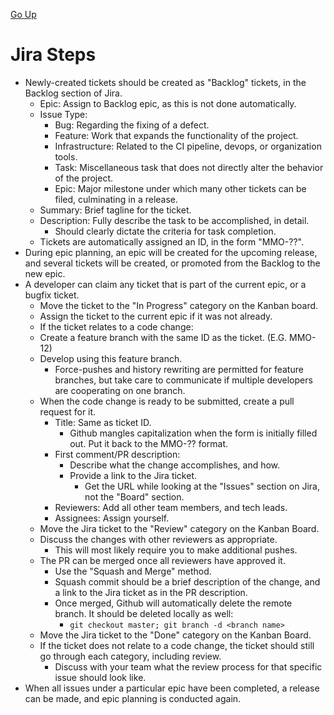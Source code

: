[Go Up](./)

# Jira Steps
* Newly-created tickets should be created as "Backlog" tickets, in the Backlog section of Jira.
	* Epic: Assign to Backlog epic, as this is not done automatically.
	* Issue Type:
		* Bug: Regarding the fixing of a defect.
		* Feature: Work that expands the functionality of the project.
		* Infrastructure: Related to the CI pipeline, devops, or organization tools.
		* Task: Miscellaneous task that does not directly alter the behavior of the project.
		* Epic: Major milestone under which many other tickets can be filed, culminating in a release.
	* Summary: Brief tagline for the ticket.
	* Description: Fully describe the task to be accomplished, in detail.
		* Should clearly dictate the criteria for task completion.
	* Tickets are automatically assigned an ID, in the form "MMO-??".
* During epic planning, an epic will be created for the upcoming release, and several tickets will be created, or promoted from the Backlog to the new epic.
* A developer can claim any ticket that is part of the current epic, or a bugfix ticket.
	* Move the ticket to the "In Progress" category on the Kanban board.
	* Assign the ticket to the current epic if it was not already.
	* If the ticket relates to a code change:
	* Create a feature branch with the same ID as the ticket. (E.G. MMO-12)
	* Develop using this feature branch.
		* Force-pushes and history rewriting are permitted for feature branches, but take care to communicate if multiple developers are cooperating on one branch.
	* When the code change is ready to be submitted, create a pull request for it.
		* Title: Same as ticket ID.
			* Github mangles capitalization when the form is initially filled out. Put it back to the MMO-?? format.
		* First comment/PR description:
			* Describe what the change accomplishes, and how.
			* Provide a link to the Jira ticket.
				* Get the URL while looking at the "Issues" section on Jira, not the "Board" section.
		* Reviewers: Add all other team members, and tech leads.
		* Assignees: Assign yourself.
	* Move the Jira ticket to the "Review" category on the Kanban Board.
	* Discuss the changes with other reviewers as appropriate.
		* This will most likely require you to make additional pushes.
	* The PR can be merged once all reviewers have approved it.
		* Use the "Squash and Merge" method.
		* Squash commit should be a brief description of the change, and a link to the Jira ticket as in the PR description.
		* Once merged, Github will automatically delete the remote branch. It should be deleted locally as well:
			* `git checkout master; git branch -d <branch name>`
	* Move the Jira ticket to the "Done" category on the Kanban Board.
	* If the ticket does not relate to a code change, the ticket should still go through each category, including review.
		* Discuss with your team what the review process for that specific issue should look like.
* When all issues under a particular epic have been completed, a release can be made, and epic planning is conducted again.